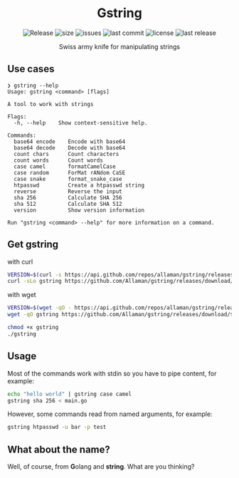 <h1 align="center">Gstring</h1>

<div align="center">
  <p>
    <img src="https://github.com/Allaman/gstring/actions/workflows/release.yaml/badge.svg" alt="Release"/>
    <img src="https://img.shields.io/github/repo-size/Allaman/gstring" alt="size"/>
    <img src="https://img.shields.io/github/issues/Allaman/gstring" alt="issues"/>
    <img src="https://img.shields.io/github/last-commit/Allaman/gstring" alt="last commit"/>
    <img src="https://img.shields.io/github/license/Allaman/gstring" alt="license"/>
    <img src="https://img.shields.io/github/v/release/Allaman/gstring?sort=semver" alt="last release"/>
  </p>
  <p>
    Swiss army knife for manipulating strings
  </p>
</div>


## Use cases

```
❯ gstring --help
Usage: gstring <command> [flags]

A tool to work with strings

Flags:
  -h, --help    Show context-sensitive help.

Commands:
  base64 encode    Encode with base64
  base64 decode    Decode with base64
  count chars      Count characters
  count words      Count words
  case camel       formatCamelCase
  case random      ForMat rANdom CaSE
  case snake       format_snake_case
  htpasswd         Create a htpasswd string
  reverse          Reverse the input
  sha 256          Calculate SHA 256
  sha 512          Calculate SHA 512
  version          Show version information

Run "gstring <command> --help" for more information on a command.
```

## Get gstring

with curl

```sh
VERSION=$(curl -s https://api.github.com/repos/allaman/gstring/releases/latest | grep tag_name | cut -d '"' -f 4)
curl -sLo gstring https://github.com/Allaman/gstring/releases/download/${VERSION}/gstring_${VERSION}_$(uname -s)_$(uname -m)
```

with wget

```sh
VERSION=$(wget -qO - https://api.github.com/repos/allaman/gstring/releases/latest | grep tag_name | cut -d '"' -f 4)
wget -qO gstring https://github.com/Allaman/gstring/releases/download/${VERSION}/gstring_${VERSION}_$(uname -s)_$(uname -m)
```

```sh
chmod +x gstring
./gstring
```

## Usage

Most of the commands work with stdin so you have to pipe content, for example:

```sh
echo "hello world" | gstring case camel
gstring sha 256 < main.go
```

However, some commands read from named arguments, for example:

```sh
gstring htpasswd -u bar -p test
```

## What about the name?

Well, of course, from **G**olang and **string**. What are you thinking?
